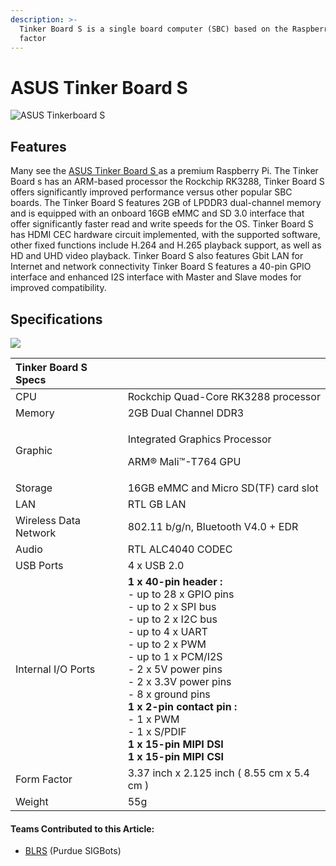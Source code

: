 ```yaml
---
description: >-
  Tinker Board S is a single board computer (SBC) based on the Raspberry Pi form
  factor
---
```


# ASUS Tinker Board S

![ASUS Tinkerboard S](../../.gitbook/assets/asus_90me0031_m0aay0_tinker_board_s_motherboard_1418508.jpg)

## Features

Many see the [ASUS Tinker Board S ](https://www.asus.com/us/Single-Board-Computer/Tinker-Board-S/)as a premium Raspberry Pi. The Tinker Board s has an ARM-based processor the Rockchip RK3288, Tinker Board S offers significantly improved performance versus other popular SBC boards. The Tinker Board S features 2GB of LPDDR3 dual-channel memory and is equipped with an onboard 16GB eMMC and SD 3.0 interface that offer significantly faster read and write speeds for the OS. Tinker Board S has HDMI CEC hardware circuit implemented, with the supported software, other fixed functions include H.264 and H.265 playback support, as well as HD and UHD video playback. Tinker Board S also features Gbit LAN for Internet and network connectivity Tinker Board S features a 40-pin GPIO interface and enhanced I2S interface with Master and Slave modes for improved compatibility.

## Specifications

![](../../.gitbook/assets/screen-shot-2020-05-24-at-10.26.48-am.png)

<table>
  <thead>
    <tr>
      <th style="text-align:left">Tinker Board S Specs</th>
      <th style="text-align:left"></th>
    </tr>
  </thead>
  <tbody>
    <tr>
      <td style="text-align:left">CPU</td>
      <td style="text-align:left">Rockchip Quad-Core RK3288 processor</td>
    </tr>
    <tr>
      <td style="text-align:left">Memory</td>
      <td style="text-align:left">2GB Dual Channel DDR3</td>
    </tr>
    <tr>
      <td style="text-align:left">Graphic</td>
      <td style="text-align:left">
        <p>Integrated Graphics Processor</p>
        <p>ARM&#xAE; Mali&#x2122;-T764 GPU</p>
      </td>
    </tr>
    <tr>
      <td style="text-align:left">Storage</td>
      <td style="text-align:left">16GB eMMC and Micro SD(TF) card slot</td>
    </tr>
    <tr>
      <td style="text-align:left">LAN</td>
      <td style="text-align:left">RTL GB LAN</td>
    </tr>
    <tr>
      <td style="text-align:left">Wireless Data Network</td>
      <td style="text-align:left">802.11 b/g/n, Bluetooth V4.0 + EDR</td>
    </tr>
    <tr>
      <td style="text-align:left">Audio</td>
      <td style="text-align:left">RTL ALC4040 CODEC</td>
    </tr>
    <tr>
      <td style="text-align:left">USB Ports</td>
      <td style="text-align:left">4 x USB 2.0</td>
    </tr>
    <tr>
      <td style="text-align:left">Internal I/O Ports</td>
      <td style="text-align:left"><b>1 x 40-pin header :</b>
        <br />- up to 28 x GPIO pins
        <br />- up to 2 x SPI bus
        <br />- up to 2 x I2C bus
        <br />- up to 4 x UART
        <br />- up to 2 x PWM
        <br />- up to 1 x PCM/I2S
        <br />- 2 x 5V power pins
        <br />- 2 x 3.3V power pins
        <br />- 8 x ground pins
        <br /><b>1 x 2-pin contact pin :</b>
        <br />- 1 x PWM
        <br />- 1 x S/PDIF
        <br /><b>1 x 15-pin MIPI DSI</b>
        <br /><b>1 x 15-pin MIPI CSI</b>
      </td>
    </tr>
    <tr>
      <td style="text-align:left">Form Factor</td>
      <td style="text-align:left">3.37 inch x 2.125 inch ( 8.55 cm x 5.4 cm )</td>
    </tr>
    <tr>
      <td style="text-align:left">Weight</td>
      <td style="text-align:left">55g</td>
    </tr>
  </tbody>
</table>

#### Teams Contributed to this Article:

* [BLRS](https://purduesigbots.com/) \(Purdue SIGBots\)

